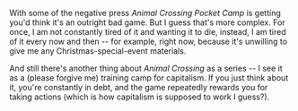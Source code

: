 With some of the negative press _Animal Crossing Pocket Camp_ is getting you'd think it's an outright bad game. But I guess that's more complex. For once, I am not constantly tired of it and wanting it to die, instead, I am tired of it every now and then -- for example, right now, because it's unwilling to give me any Christmas-special-event materials.

And still there's another thing about _Animal Crossing_ as a series -- I see it as a (please forgive me) training camp for capitalism. If you just think about it, you're constantly in debt, and the game repeatedly rewards you for taking actions (which is how capitalism is supposed to work I guess?).
